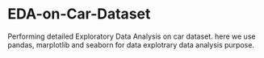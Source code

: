 # EDA-on-Car-Dataset
Performing detailed Exploratory Data Analysis on car dataset. 
here we use pandas, marplotlib and seaborn for data explotrary data analysis purpose.
